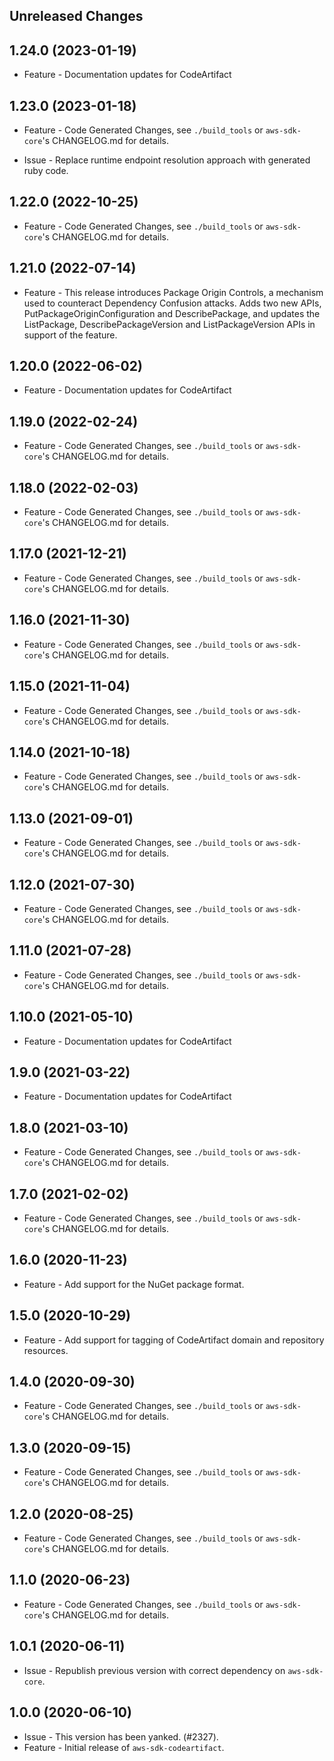 Unreleased Changes
------------------

1.24.0 (2023-01-19)
------------------

* Feature - Documentation updates for CodeArtifact

1.23.0 (2023-01-18)
------------------

* Feature - Code Generated Changes, see `./build_tools` or `aws-sdk-core`'s CHANGELOG.md for details.

* Issue - Replace runtime endpoint resolution approach with generated ruby code.

1.22.0 (2022-10-25)
------------------

* Feature - Code Generated Changes, see `./build_tools` or `aws-sdk-core`'s CHANGELOG.md for details.

1.21.0 (2022-07-14)
------------------

* Feature - This release introduces Package Origin Controls, a mechanism used to counteract Dependency Confusion attacks. Adds two new APIs, PutPackageOriginConfiguration and DescribePackage, and updates the ListPackage, DescribePackageVersion and ListPackageVersion APIs in support of the feature.

1.20.0 (2022-06-02)
------------------

* Feature - Documentation updates for CodeArtifact

1.19.0 (2022-02-24)
------------------

* Feature - Code Generated Changes, see `./build_tools` or `aws-sdk-core`'s CHANGELOG.md for details.

1.18.0 (2022-02-03)
------------------

* Feature - Code Generated Changes, see `./build_tools` or `aws-sdk-core`'s CHANGELOG.md for details.

1.17.0 (2021-12-21)
------------------

* Feature - Code Generated Changes, see `./build_tools` or `aws-sdk-core`'s CHANGELOG.md for details.

1.16.0 (2021-11-30)
------------------

* Feature - Code Generated Changes, see `./build_tools` or `aws-sdk-core`'s CHANGELOG.md for details.

1.15.0 (2021-11-04)
------------------

* Feature - Code Generated Changes, see `./build_tools` or `aws-sdk-core`'s CHANGELOG.md for details.

1.14.0 (2021-10-18)
------------------

* Feature - Code Generated Changes, see `./build_tools` or `aws-sdk-core`'s CHANGELOG.md for details.

1.13.0 (2021-09-01)
------------------

* Feature - Code Generated Changes, see `./build_tools` or `aws-sdk-core`'s CHANGELOG.md for details.

1.12.0 (2021-07-30)
------------------

* Feature - Code Generated Changes, see `./build_tools` or `aws-sdk-core`'s CHANGELOG.md for details.

1.11.0 (2021-07-28)
------------------

* Feature - Code Generated Changes, see `./build_tools` or `aws-sdk-core`'s CHANGELOG.md for details.

1.10.0 (2021-05-10)
------------------

* Feature - Documentation updates for CodeArtifact

1.9.0 (2021-03-22)
------------------

* Feature - Documentation updates for CodeArtifact

1.8.0 (2021-03-10)
------------------

* Feature - Code Generated Changes, see `./build_tools` or `aws-sdk-core`'s CHANGELOG.md for details.

1.7.0 (2021-02-02)
------------------

* Feature - Code Generated Changes, see `./build_tools` or `aws-sdk-core`'s CHANGELOG.md for details.

1.6.0 (2020-11-23)
------------------

* Feature - Add support for the NuGet package format.

1.5.0 (2020-10-29)
------------------

* Feature - Add support for tagging of CodeArtifact domain and repository resources.

1.4.0 (2020-09-30)
------------------

* Feature - Code Generated Changes, see `./build_tools` or `aws-sdk-core`'s CHANGELOG.md for details.

1.3.0 (2020-09-15)
------------------

* Feature - Code Generated Changes, see `./build_tools` or `aws-sdk-core`'s CHANGELOG.md for details.

1.2.0 (2020-08-25)
------------------

* Feature - Code Generated Changes, see `./build_tools` or `aws-sdk-core`'s CHANGELOG.md for details.

1.1.0 (2020-06-23)
------------------

* Feature - Code Generated Changes, see `./build_tools` or `aws-sdk-core`'s CHANGELOG.md for details.

1.0.1 (2020-06-11)
------------------

* Issue - Republish previous version with correct dependency on `aws-sdk-core`.

1.0.0 (2020-06-10)
------------------

* Issue - This version has been yanked. (#2327).
* Feature - Initial release of `aws-sdk-codeartifact`.
